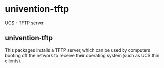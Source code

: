 # univention-tftp
UCS - TFTP server

## univention-tftp
This packages installs a TFTP server, which can be used by computers booting off the network to receive their operating system (such as UCS thin clients).
